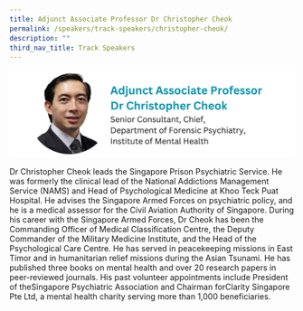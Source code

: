 ```yaml
---
title: Adjunct Associate Professor Dr Christopher Cheok
permalink: /speakers/track-speakers/christopher-cheok/
description: ""
third_nav_title: Track Speakers
---
```

<div style="display: flex; flex-wrap: wrap;">
  <div style="flex-basis: 100%; max-width: 100%;">
    <img alt="track speakers 1" src="/images/SpeakersPhoto/christophercheokv3.png">
  </div>
	</div>
	
Dr Christopher Cheok leads the Singapore Prison Psychiatric Service. He was formerly the clinical lead of the National Addictions Management Service (NAMS) and Head of Psychological Medicine at Khoo Teck Puat Hospital. He advises the Singapore Armed Forces on psychiatric policy, and he is a medical assessor for the Civil Aviation Authority of Singapore. 
During his career with the Singapore Armed Forces, Dr Cheok has been the Commanding Officer of Medical Classification Centre, the Deputy Commander of the Military Medicine Institute, and the Head of the Psychological Care Centre. He has served in peacekeeping missions in East Timor and in humanitarian relief missions during the Asian Tsunami. He has published three books on mental health and over 20 research papers in peer-reviewed journals. His past volunteer appointments include President of theSingapore Psychiatric Association and Chairman forClarity Singapore Pte Ltd, a mental health charity serving more than 1,000 beneficiaries.